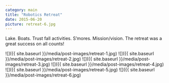 ```yaml
---
category: main
title: "Robotics Retreat"
date: 2015-06-20
picture: retreat-6.jpg
---
```


Lake. Boats. Trust fall activities. S’mores. Mission/vision. The retreat was a great success on all counts!

![]({{ site.baseurl }}/media/post-images/retreat-1.jpg)
![]({{ site.baseurl }}/media/post-images/retreat-2.jpg)
![]({{ site.baseurl }}/media/post-images/retreat-3.jpg)
![]({{ site.baseurl }}/media/post-images/retreat-4.jpg)
![]({{ site.baseurl }}/media/post-images/retreat-5.jpg)
![]({{ site.baseurl }}/media/post-images/retreat-6.jpg)
